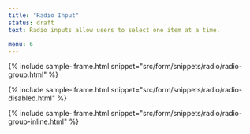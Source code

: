 ```yaml
---
title: "Radio Input"
status: draft
text: Radio inputs allow users to select one item at a time.

menu: 6
---
```


{% include sample-iframe.html snippet="src/form/snippets/radio/radio-group.html" %}

{% include sample-iframe.html snippet="src/form/snippets/radio/radio-disabled.html" %}

{% include sample-iframe.html snippet="src/form/snippets/radio/radio-group-inline.html" %}